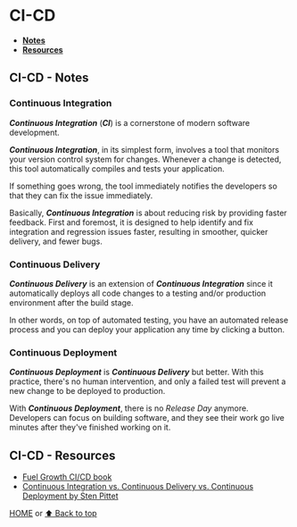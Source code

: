 # CI-CD

- [**Notes**](#ci-cd---notes)
- [**Resources**](#ci-cd---resources)

## CI-CD - Notes

### Continuous Integration

***Continuous Integration*** (***CI***) is a cornerstone of modern software development.

***Continuous Integration***, in its simplest form, involves a tool that monitors your version control system for changes. Whenever a change is detected, this tool automatically compiles and tests your application.

If something goes wrong, the tool immediately notifies the developers so that they can fix the issue immediately.

Basically, ***Continuous Integration*** is about reducing risk by providing faster feedback. First and foremost, it is designed to help identify and fix integration and regression issues faster, resulting in smoother, quicker delivery, and fewer bugs.

### Continuous Delivery

***Continuous Delivery*** is an extension of ***Continuous Integration*** since it automatically deploys all code changes to a testing and/or production environment after the build stage.

In other words, on top of automated testing, you have an automated release process and you can deploy your application any time by clicking a button.

### Continuous Deployment

***Continuous Deployment*** is ***Continuous Delivery*** but better. With this practice, there's no human intervention, and only a failed test will prevent a new change to be deployed to production.

With ***Continuous Deployment***, there is no *Release Day* anymore. Developers can focus on building software, and they see their work go live minutes after they've finished working on it.

## CI-CD - Resources

- [Fuel Growth CI/CD book](https://about.gitlab.com/resources/ebook-fuel-growth-cicd/)
- [Continuous Integration vs. Continuous Delivery vs. Continuous Deployment by Sten Pittet](https://www.atlassian.com/continuous-delivery/principles/continuous-integration-vs-delivery-vs-deployment)

[HOME](https://github.com/Stratis-Dermanoutsos/Full-Stack-2021#full-stack-roadmap-2021) or [⬆ Back to top](#ci-cd)
